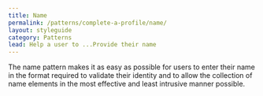 ```yaml
---
title: Name
permalink: /patterns/complete-a-profile/name/
layout: styleguide
category: Patterns
lead: Help a user to ...Provide their name
---
```


The name pattern makes it as easy as possible for users to enter their name in the format required to validate their identity and to allow the collection of name elements in the most effective and least intrusive manner possible.
